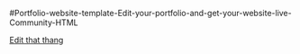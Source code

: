 
#Portfolio-website-template-Edit-your-portfolio-and-get-your-website-live-Community-HTML

[Edit that thang](https://diy-pwa.dev/~/gh/LebLeb03/Portfolio-website-template-Edit-your-portfolio-and-get-your-website-live-Community-HTML) 



